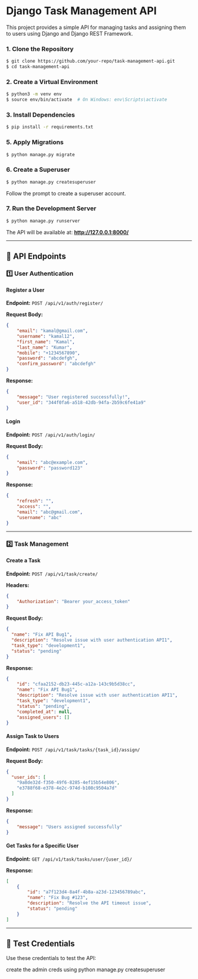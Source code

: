# Django Task Management API

This project provides a simple API for managing tasks and assigning them to users using Django and Django REST Framework.


### **1. Clone the Repository**
```bash
$ git clone https://github.com/your-repo/task-management-api.git
$ cd task-management-api
```

### **2. Create a Virtual Environment**
```bash
$ python3 -m venv env
$ source env/bin/activate  # On Windows: env\Scripts\activate
```

### **3. Install Dependencies**
```bash
$ pip install -r requirements.txt
```

### **5. Apply Migrations**
```bash
$ python manage.py migrate
```

### **6. Create a Superuser**
```bash
$ python manage.py createsuperuser
```
Follow the prompt to create a superuser account.

### **7. Run the Development Server**
```bash
$ python manage.py runserver
```
The API will be available at: **http://127.0.0.1:8000/**

---
## 📌 **API Endpoints**

### **1️⃣ User Authentication**
#### **Register a User**
**Endpoint:** `POST /api/v1/auth/register/`

**Request Body:**
```json
{
    "email": "kamal@gmail.com",
    "username": "kamal12",
    "first_name": "Kamal",
    "last_name": "Kumar",
    "mobile": "+1234567890",
    "password": "abcdefgh",
    "confirm_password": "abcdefgh"
}
```

**Response:**
```json
{
    "message": "User registered successfully!",
    "user_id": "344f0fa6-a518-42db-94fa-2b59c6fe41a9"
}
```

#### **Login**
**Endpoint:** `POST /api/v1/auth/login/`

**Request Body:**
```json
{
    "email": "abc@example.com",
    "password": "password123"
}
```

**Response:**
```json
{
    "refresh": "",
    "access": "",
    "email": "abc@gmail.com",
    "username": "abc"
}
```

---
### **2️⃣ Task Management**

#### **Create a Task**
**Endpoint:** `POST /api/v1/task/create/`

**Headers:**
```json
{
    "Authorization": "Bearer your_access_token"
}
```

**Request Body:**
```json
{
  "name": "Fix API Bug1",
  "description": "Resolve issue with user authentication API1",
  "task_type": "development1",
  "status": "pending"
}

```

**Response:**
```json
{
    "id": "cfaa2152-db23-445c-a12a-143c9b5d38cc",
    "name": "Fix API Bug1",
    "description": "Resolve issue with user authentication API1",
    "task_type": "development1",
    "status": "pending",
    "completed_at": null,
    "assigned_users": []
}
```

#### **Assign Task to Users**
**Endpoint:** `POST /api/v1/task/tasks/{task_id}/assign/`

**Request Body:**
```json
{
  "user_ids": [
    "9a8de32d-f350-49f6-8285-4ef15b54e806",
    "e3788f68-e378-4e2c-974d-b108c9504a7d"
  ]
}

```

**Response:**
```json
{
    "message": "Users assigned successfully"
}
```

#### **Get Tasks for a Specific User**
**Endpoint:** `GET /api/v1/task/tasks/user/{user_id}/`

**Response:**
```json
[
    {
        "id": "a7f123d4-8a4f-4b8a-a23d-123456789abc",
        "name": "Fix Bug #123",
        "description": "Resolve the API timeout issue",
        "status": "pending"
    }
]
```

---
## 🔑 **Test Credentials**
Use these credentials to test the API:

create the admin creds using python manage.py createsuperuser 
